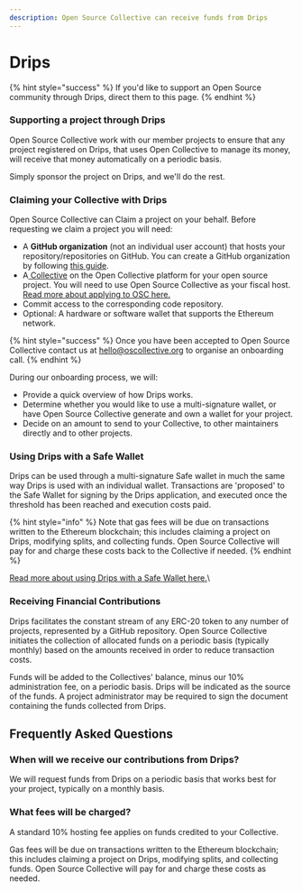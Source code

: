 ```yaml
---
description: Open Source Collective can receive funds from Drips
---
```


# Drips

{% hint style="success" %}
If you'd like to support an Open Source community through Drips, direct them to this page.&#x20;
{% endhint %}

### Supporting a project through Drips

Open Source Collective work with our member projects to ensure that any project registered on Drips, that uses Open Collective to manage its money, will receive that money automatically on a periodic basis.&#x20;

Simply sponsor the project on Drips, and we'll do the rest.&#x20;

### Claiming your Collective with Drips

Open Source Collective can Claim a project on your behalf. Before requesting we claim a project you will need:

* A **GitHub organization** (not an individual user account) that hosts your repository/repositories on GitHub. You can create a GitHub organization by following [this guide](https://help.github.com/en/github/setting-up-and-managing-organizations-and-teams/creating-a-new-organization-from-scratch).
* A[ Collective](https://opencollective.com/opensource/apply) on the Open Collective platform for your open source project. You will need to use Open Source Collective as your fiscal host. [Read more about applying to OSC here.](../getting-started/how-to-apply/)&#x20;
* Commit access to the corresponding code repository.
* Optional: A hardware or software wallet that supports the Ethereum network.

{% hint style="success" %}
Once you have been accepted to Open Source Collective contact us at [hello@oscollective.org](mailto:hello@oscollective.org) to organise an onboarding call.
{% endhint %}

During our onboarding process, we will:

* Provide a quick overview of how Drips works.&#x20;
* Determine whether you would like to use a multi-signature wallet, or have Open Source Collective generate and own a wallet for your project. &#x20;
* Decide on an amount to send to your Collective, to other maintainers directly and to other projects.&#x20;

### Using Drips with a Safe Wallet

Drips can be used through a multi-signature Safe wallet in much the same way Drips is used with an individual wallet. Transactions are 'proposed' to the Safe Wallet for signing by the Drips application, and executed once the threshold has been reached and execution costs paid.&#x20;

{% hint style="info" %}
Note that gas fees will be due on transactions written to the Ethereum blockchain; this includes claiming a project on Drips, modifying splits, and collecting funds. Open Source Collective will pay for and charge these costs back to the Collective if needed.&#x20;
{% endhint %}

[Read more about using Drips with a Safe Wallet here.](https://docs.drips.network/usage-with-a-safe/)\


### Receiving Financial Contributions

Drips facilitates the constant stream of any ERC-20 token to any number of projects, represented by a GitHub repository. Open Source Collective initiates the collection of allocated funds on a periodic basis (typically monthly) based on the amounts received in order to reduce transaction costs.&#x20;

Funds will be added to the Collectives' balance, minus our 10% administration fee, on a periodic basis. Drips will be indicated as the source of the funds.  A project administrator may be required to sign the document containing the funds collected from Drips.&#x20;

## Frequently Asked Questions

### When will we receive our contributions from Drips?

We will request funds from Drips on a periodic basis that works best for your project, typically on a monthly basis.&#x20;

### What fees will be charged?

A standard 10% hosting fee applies on funds credited to your Collective.

Gas fees will be due on transactions written to the Ethereum blockchain; this includes claiming a project on Drips, modifying splits, and collecting funds. Open Source Collective will pay for and charge these costs as needed.&#x20;
